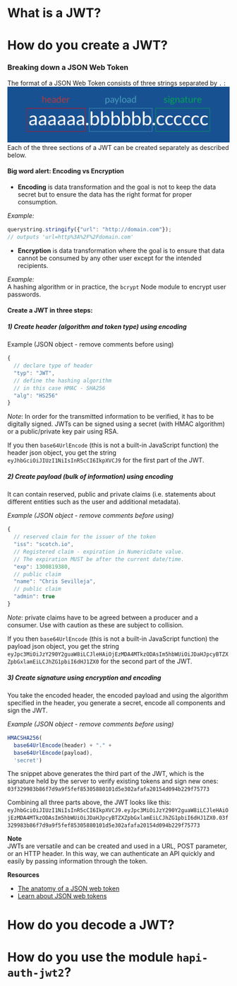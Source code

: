 # What is a JWT?
# How do you create a JWT?
### Breaking down a JSON Web Token
The format of a JSON Web Token consists of three strings separated by `.` :
![JWT basic signature](./jwt-signature.png)
Each of the three sections of a JWT can be created separately as described below.

#### Big word alert: Encoding vs Encryption
- **Encoding** is data transformation and the goal is not to keep the data secret but to ensure the data has the right format for proper consumption.

*Example:*
```javascript
querystring.stringify({"url": "http://domain.com"});
// outputs 'url=http%3A%2F%2Fdomain.com'

```
-  **Encryption** is data transformation where the goal is to ensure that data cannot be consumed by any other user except for the intended recipients.

*Example:*  
A hashing algorithm or in practice, the `bcrypt` Node module to encrypt user passwords.

#### Create a JWT in three steps:

##### 1) Create header (algorithm and token type) using encoding

Example (JSON object - remove comments before using)
```javascript
{
  // declare type of header
  "typ": "JWT",
  // define the hashing algorithm
  // in this case HMAC - SHA256
  "alg": "HS256"
}
```
*Note*: In order for the transmitted information to be verified, it has to be digitally signed. JWTs can be signed using a secret (with HMAC algorithm) or a public/private key pair using RSA.

If you then `base64UrlEncode` (this is not a built-in JavaScript function) the header json object, you get the string `eyJhbGciOiJIUzI1NiIsInR5cCI6IkpXVCJ9` for the first part of the JWT.

##### 2) Create payload (bulk of information) using encoding
It can contain reserved, public and private claims (i.e. statements about different entities such as the user and additional metadata).  

*Example (JSON object - remove comments before using)*
```javascript
{
  // reserved claim for the issuer of the token
  "iss": "scotch.io",
  // Registered claim - expiration in NumericDate value.
  // The expiration MUST be after the current date/time.
  "exp": 1300819380,
  // public claim
  "name": "Chris Sevilleja",
  // public claim
  "admin": true
}
```
*Note*: private claims have to be agreed between a producer and a consumer. Use with caution as these are subject to collision.

If you then `base64UrlEncode` (this is not a built-in JavaScript function) the payload json object, you get the string `eyJpc3MiOiJzY290Y2guaW8iLCJleHAiOjEzMDA4MTkzODAsIm5hbWUiOiJDaHJpcyBTZXZpbGxlamEiLCJhZG1pbiI6dHJ1ZX0` for the second part of the JWT.

##### 3) Create signature using encryption and encoding  
You take the encoded header, the encoded payload and using the algorithm specified in the header, you generate a secret, encode all components and sign the JWT.

*Example (JSON object - remove comments before using)*   
```javascript
HMACSHA256(
  base64UrlEncode(header) + "." +
  base64UrlEncode(payload),
  'secret')
```
The snippet above generates the third part of the JWT, which is the signature held by the server to verify existing tokens and sign new ones: `03f329983b86f7d9a9f5fef85305880101d5e302afafa20154d094b229f75773`

Combining all three parts above, the JWT looks like this:
`eyJhbGciOiJIUzI1NiIsInR5cCI6IkpXVCJ9.eyJpc3MiOiJzY290Y2guaW8iLCJleHAiOjEzMDA4MTkzODAsIm5hbWUiOiJDaHJpcyBTZXZpbGxlamEiLCJhZG1pbiI6dHJ1ZX0.03f329983b86f7d9a9f5fef85305880101d5e302afafa20154d094b229f75773
`

**Note**   
JWTs are versatile and can be created and used in a URL, POST parameter, or an HTTP header. In this way, we can authenticate an API quickly and easily by passing information through the token.

**Resources**
- [The anatomy of a JSON web token](https://scotch.io/tutorials/the-anatomy-of-a-json-web-token)
- [Learn about JSON web tokens](https://auth0.com/learn/json-web-tokens/)

# How do you decode a JWT?
# How do you use the module `hapi-auth-jwt2`?
